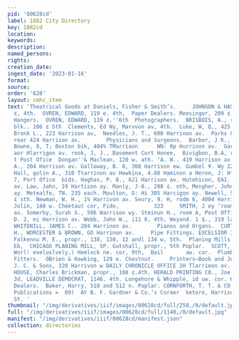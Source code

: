 ```yaml
---
pid: '00628cd'
label: 1882 City Directory
key: 1882cd
location: 
keywords: 
description: 
named_persons: 
rights: 
creation_date: 
ingest_date: '2023-01-16'
format: 
source: 
order: '628'
layout: cmhc_item
text: 'Theatrical Goods at Daniels, Fisher & Smith’s.     JOHNSON & HASBROUCK, 105
  ¢, 4th.  OVREN, EDWARD, 119 e. 4th,  Paper Dealers. Meesinger, 209 ¢, 6th.  Paper
  Hangers.  OVREN, EDWARD, 119 ¢.''6th  Photographers.  BRISBOIS, A., room 1, Chicago
  blk.. 106 ¢ 5th  Clements, Ed Ny, Marvvon av, 4th.  Luke, W, Q,, 425 Harrixon a:  Morifmer,
  Bronk L., 223 Harrison av,  Needles, J. T., 600 Harrinon av.  Parks & Van Horu.,
  rear 424 Harrison av.        Physicians and Surgeons.  Barbor, J K., 405% n. Poplar,
  Bowne, 8, T; Boston bik, 404% TMarriaon      WN: 0p Hurrinon av.  Garringion & Simons,
  aor Hlarrigon av. rook, J, J., Basement Cort Honee,  Bivigbon, B.A, rooms § aud
  t Post Ofice  Dongan''& Maclean, 120 w. ath. ‘A. W.. 419 Harrison av.  Gale, Herbere
  A., 204 Harrison av. Galloway, B. 8, 308 Harrison ew. Gumbel ¥. Wy 22 Harrigon av.
  Hall, golin A., 310 Ttarrinon av Hewkina, 4.08 Haminon a Heron, J: Hf roomn 8 aud
  7, Port Ofice  bids. Haghas, P. B., 621 Harrison av. Hutehicon, EAI. 8,583 Marrison
  av. Law, Jahn, 19 Hartison ay. Manly, J-8., 208 ¢. oth, Mengher, John, 495 Harrison
  ay. Metealfe, TN. 235 each. Moulton, G: Hi 305 Harcigon ay. Newell, Sohn M., 118
  ¢ sth. Newman, W. H., 1% Harrivon av. Seury, 9. H, rodm 6, 4004 Harrison av, Biiling,
  Jolin, 148 w. Chéetaut cor, Fide,           323     SMITH, J ey ‘room 1, 613 Ifarrison
  av. Somerby, Surah X., 506 Warrison wy. Steinun H., room A, Post Office hid, Sykes,
  D. 2, ei Harrison av. Webb, John W., i11 0, 4th, Weyand. 1 $., 319 larrigon av.
  WHITENILL, JAMES C.. 204 Harrinon av.        Pianos and Organs.  CURTIS. CEORCE
  H., WORCESTER & BROWN, GO Harrinon av.     Pipe Fittings. EXCELSIOR IRON WORKS,  A.
  Falkennu M. E., propr., 138, 130, 12 andl 134 w, Sth.  Planing Mills.  TM. 325 w,
  Eb,  CHICAGO PLANING MILL, SP. Gutshall, propr., 5th Poplar.  SCOTT, W. D., (ousthm,
  Worl! exeluslvely,) Hemlock ne. cor, 9th,  Bail       aw. cor.  Plumbers and Gas
  Fitters.  OBrien & Hawking, 129 e. Chestnut.     Printers—Book and Job.  Cline,
  J. C. & Sons, 320 Harrivon w DAILY CHRONICLE OFFICE 2H Tlarrieon ov. FRANKLIN PRINTING
  HOUSE, Charles Brickman, propr., 108 ¢.4th. HERALD PRINTING CO., Joe and 110 e.
  3d, LEADVILLE DEMOCRAT, 1146. 4th. Longehore & Whipple, id uw. cor. Harri son ay.        Produce
  Dealers.  Baker, Harry, 510 and 512 n. Poplar. CORNFORTH, T. T. & CO. 525 . 6th,        Latest
  Publications =  09)  At B. F. Gardner & Co.’s Coraer  ketore, Harrison Ave. & 4th
  St. '
thumbnail: "/img/derivatives/iiif/images/00628cd/full/250,/0/default.jpg"
full: "/img/derivatives/iiif/images/00628cd/full/1140,/0/default.jpg"
manifest: "/img/derivatives/iiif/00628cd/manifest.json"
collection: directories
---
```

